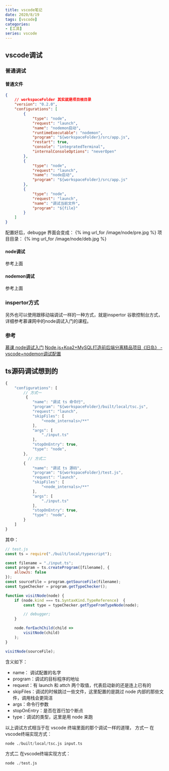 ```yaml
---
title: vscode笔记
date: 2020/8/19
tags: [vscode]
categories: 
- [工具]
series: vscode
---
```


## vscode调试
### 普通调试
#### 普通文件
```json
{
    // workspaceFolder 其实就是项目根目录
    "version": "0.2.0",
    "configurations": [
        {
            "type": "node",
            "request": "launch",
            "name": "nodemon启动",
            "runtimeExecutable": "nodemon",
            "program": "${workspaceFolder}/src/app.js",
            "restart": true,
            "console": "integratedTerminal",
            "internalConsoleOptions": "neverOpen"
        },
        {
            "type": "node",
            "request": "launch",
            "name": "node启动",
            "program": "${workspaceFolder}/src/app.js"
        },
        {
            "type": "node",
            "request": "launch",
            "name": "调试当前文件",
            "program": "${file}"
        }
    ]
}
```
配置好后，debugge 界面会变成：
{% img url_for /image/node/pre.jpg %}
项目目录：
{% img url_for /image/node/deb.jpg %}
#### node调试
参考上面
#### nodemon调试
参考上面
### inspertor方式
另外也可以使用跟移动端调试一样的一种方式，就是inspertor 谷歌控制台方式，详细参考慕课网中的node调试入门的课程。
### 参考
[慕课 node调试入门]()
[Node.js+Koa2+MySQL打造前后端分离精品项目《旧岛》 - vscode+nodemon调试配置](https://coding.imooc.com/class/chapter/342.html#Anchor)


## ts源码调试想到的

```js
{
    "configurations": [
        // 方式一
         {
            "name": "调试 ts 命令行",
            "program": "${workspaceFolder}/built/local/tsc.js",
            "request": "launch",
            "skipFiles": [
                "<node_internals>/**"
            ],
            "args": [
                "./input.ts"
            ],
            "stopOnEntry": true,
            "type": "node",
        },
          // 方式二
        {
            "name": "调试 ts 源码",
            "program": "${workspaceFolder}/test.js",
            "request": "launch",
            "skipFiles": [
                "<node_internals>/**"
            ],
            "args": [
                "./input.ts"
            ],
            "stopOnEntry": true,
            "type": "node",
        }
    ]
}
```
其中：
```js
// test.js
const ts = require("./built/local/typescript");

const filename = "./input.ts";
const program = ts.createProgram([filename], {
    allowJs: false
});
const sourceFile = program.getSourceFile(filename);
const typeChecker = program.getTypeChecker();

function visitNode(node) {
    if (node.kind === ts.SyntaxKind.TypeReference)  {
        const type = typeChecker.getTypeFromTypeNode(node);

        // debugger;
    }

    node.forEachChild(child =>
        visitNode(child)
    );
}

visitNode(sourceFile);
```



含义如下：
- name： 调试配置的名字
- program：调试的目标程序的地址
- request：有 launch 和 attch 两个取值，代表启动新的还是连上已有的
- skipFiles：调试的时候跳过一些文件，这里配置的是跳过 node 内部的那些文件，调用栈会更简洁
- args：命令行参数
- stopOnEntry：是否在首行加个断点
- type：调试的类型，这里是用 node 来跑

以上调试方式相当于在 vscode 终端里面的那个调试一样的道理，
方式一 在vscode终端实现方式：
```s
node ./built/local/tsc.js input.ts
```

方式二 在vscode终端实现方式：
```s
node ./test.js
```
